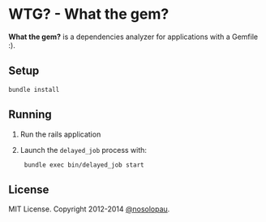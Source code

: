 # WTG? - What the gem?

**What the gem?** is a dependencies analyzer for applications with a Gemfile :).

## Setup

    bundle install

## Running

1. Run the rails application
2. Launch the `delayed_job` process with:

        bundle exec bin/delayed_job start

## License

MIT License. Copyright 2012-2014 [@nosolopau](https://twitter.com/nosolopau).
